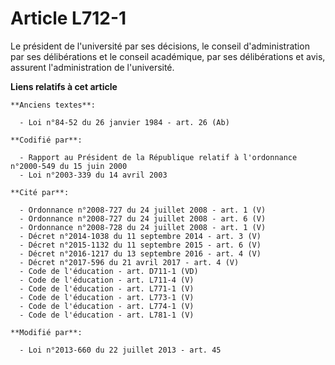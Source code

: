 # Article L712-1

Le président de l'université par ses décisions, le conseil d'administration par ses délibérations et le conseil académique,
par ses délibérations et avis, assurent l'administration de l'université.

**Liens relatifs à cet article**

	**Anciens textes**:

	  - Loi n°84-52 du 26 janvier 1984 - art. 26 (Ab)

	**Codifié par**:

	  - Rapport au Président de la République relatif à l'ordonnance n°2000-549 du 15 juin 2000
	  - Loi n°2003-339 du 14 avril 2003

	**Cité par**:

	  - Ordonnance n°2008-727 du 24 juillet 2008 - art. 1 (V)
	  - Ordonnance n°2008-727 du 24 juillet 2008 - art. 6 (V)
	  - Ordonnance n°2008-728 du 24 juillet 2008 - art. 1 (V)
	  - Décret n°2014-1038 du 11 septembre 2014 - art. 3 (V)
	  - Décret n°2015-1132 du 11 septembre 2015 - art. 6 (V)
	  - Décret n°2016-1217 du 13 septembre 2016 - art. 4 (V)
	  - Décret n°2017-596 du 21 avril 2017 - art. 4 (V)
	  - Code de l'éducation - art. D711-1 (VD)
	  - Code de l'éducation - art. L711-4 (V)
	  - Code de l'éducation - art. L771-1 (V)
	  - Code de l'éducation - art. L773-1 (V)
	  - Code de l'éducation - art. L774-1 (V)
	  - Code de l'éducation - art. L781-1 (V)

	**Modifié par**:

	  - Loi n°2013-660 du 22 juillet 2013 - art. 45
